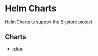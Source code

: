 # Helm Charts

[Helm](https://helm.sh) Charts to support the [Sigstore](https://sigstore.dev) project.

## Charts

* [rekor](charts/rekor)